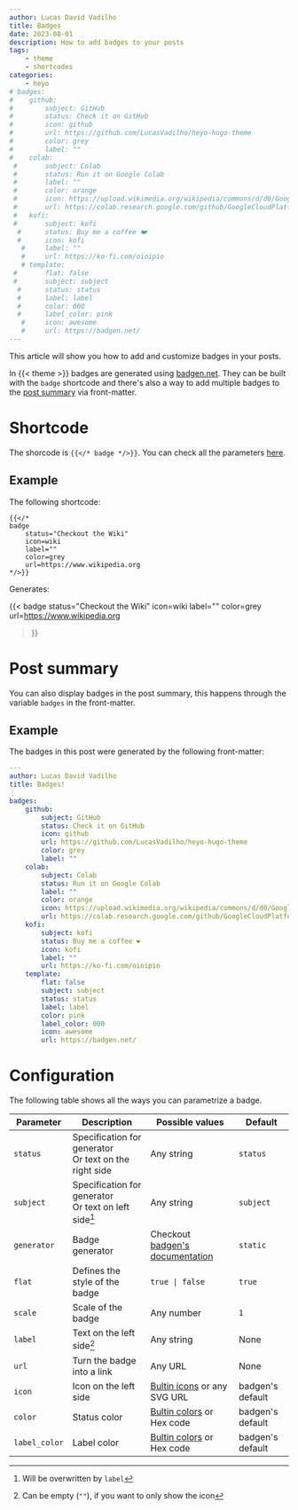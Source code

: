 ```yaml
---
author: Lucas David Vadilho
title: Badges
date: 2023-08-01
description: How to add badges to your posts
tags: 
    - theme
    - shortcodes
categories:
    - heyo
# badges:
#    github:
#        subject: GitHub
#        status: Check it on GitHub
#        icon: github
#        url: https://github.com/LucasVadilho/heyo-hugo-theme
#        color: grey
#        label: ""
#    colab:
 #       subject: Colab
 #       status: Run it on Google Colab
 #       label: ""
 #       color: orange
 #       icon: https://upload.wikimedia.org/wikipedia/commons/d/d0/Google_Colaboratory_SVG_Logo.svg
 #       url: https://colab.research.google.com/github/GoogleCloudPlatform/vertex-ai-samples/blob/main/notebooks/official/model_monitoring/model_monitoring.ipynb
 #   kofi:
 #       subject: kofi
  #      status: Buy me a coffee ❤️
  #      icon: kofi
   #     label: ""
   #     url: https://ko-fi.com/oioipio
   # template:
 #       flat: false
 #       subject: subject
  #      status: status
  #      label: label
  #      color: 000
  #      label_color: pink
   #     icon: awesome
   #     url: https://badgen.net/
---
```


This article will show you how to add and customize badges in your posts.
<!--more-->

In {{< theme >}} badges are generated using [badgen.net](https://badgen.net/). They can be built with the `badge` shortcode and there's also a way to add multiple badges to the [post summary](#post-summary) via front-matter.

# Shortcode

The shorcode is `{{</* badge */>}}`. You can check all the parameters [here](#configuration).

## Example

The following shortcode:

```go-html-template
{{</* 
badge 
    status="Checkout the Wiki"
    icon=wiki
    label=""
    color=grey
    url=https://www.wikipedia.org
*/>}}
```

Generates:

{{< 
badge 
    status="Checkout the Wiki"
    icon=wiki
    label=""
    color=grey
    url=https://www.wikipedia.org
>}}


# Post summary

You can also display badges in the post summary, this happens through the variable `badges` in the front-matter.

## Example

The badges in this post were generated by the following front-matter:

```yaml
---
author: Lucas David Vadilho
title: Badges!
⋮
badges:
    github:
        subject: GitHub
        status: Check it on GitHub
        icon: github
        url: https://github.com/LucasVadilho/heyo-hugo-theme
        color: grey
        label: ""
    colab:
        subject: Colab
        status: Run it on Google Colab
        label: ""
        color: orange
        icon: https://upload.wikimedia.org/wikipedia/commons/d/d0/Google_Colaboratory_SVG_Logo.svg
        url: https://colab.research.google.com/github/GoogleCloudPlatform/vertex-ai-samples/blob/main/notebooks/official/model_monitoring/model_monitoring.ipynb
    kofi:
        subject: kofi
        status: Buy me a coffee ❤️
        icon: kofi
        label: ""
        url: https://ko-fi.com/oioipio
    template:
        flat: false
        subject: subject
        status: status
        label: label
        color: pink
        label_color: 000
        icon: awesome
        url: https://badgen.net/
```

# Configuration

The following table shows all the ways you can parametrize a badge.

| Parameter | Description | Possible values | Default |
|---|---|---|---|
| `status` | Specification for generator <br /> Or text on the right side | Any string | `status`  |
| `subject` | Specification for generator <br /> Or text on left side[^1] | Any string | `subject` |
| `generator` | Badge generator | Checkout [badgen's documentation](https://badgen.net/help#generators) | `static` |
| `flat` | Defines the style of the badge | `true \| false` | `true` |
| `scale` | Scale of the badge | Any number | `1` |
| `label` | Text on the left side[^2] | Any string | None |
| `url` | Turn the badge into a link | Any URL | None |
| `icon` | Icon on the left side | [Bultin icons](https://badgen.net/help#icons) or any SVG URL | badgen's default |
| `color` | Status color | [Bultin colors](https://badgen.net/help#colors) or Hex code | badgen's default |
| `label_color` | Label color | [Bultin colors](https://badgen.net/help#colors) or Hex code | badgen's default |

[^1]: Will be overwritten by `label`
[^2]: Can be empty (`""`), if you want to only show the icon
